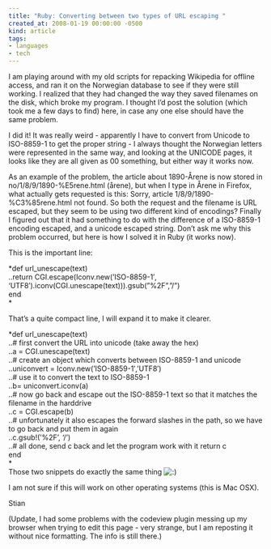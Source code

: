 ```yaml
---
title: "Ruby: Converting between two types of URL escaping "
created_at: 2008-01-19 00:00:00 -0500
kind: article
tags:
- languages
- tech
---
```


I am playing around with my old scripts for repacking Wikipedia for
offline access, and ran it on the Norwegian database to see if they were
still working. I realized that they had changed the way they saved
filenames on the disk, which broke my program. I thought I’d post the
solution (which took me a few days to find) here, in case any one else
should have the same problem.

I did it! It was really weird - apparently I have to convert from
Unicode to ISO-8859-1 to get the proper string - I always thought the
Norwegian letters were represented in the same way, and looking at the
UNICODE pages, it looks like they are all given as 00 something, but
either way it works now.

As an example of the problem, the article about 1890-Årene is now stored
in no/1/8/9/1890-%E5rene.html (årene), but when I type in Årene in
Firefox, what actually gets requested is this: Sorry, article
1/8/9/1890-%C3%85rene.html not found. So both the request and the
filename is URL escaped, but they seem to be using two different kind of
encodings? Finally I figured out that it had something to do with the
difference of a ISO-8859-1 encoding escaped, and a unicode escaped
string. Don’t ask me why this problem occurred, but here is how I solved
it in Ruby (it works now).

This is the important line:

*def url\_unescape(text)\
 ..return CGI.escape(Iconv.new(’ISO-8859-1′,
‘UTF8′).iconv(CGI.unescape(text))).gsub(”%2F”,”/”)\
 end\
*

That’s a quite compact line, I will expand it to make it clearer.

*def url\_unescape(text)\
 ..\# first convert the URL into unicode (take away the hex)\
 ..a = CGI.unescape(text)\
 ..\# create an object which converts between ISO-8859-1 and unicode\
 ..uniconvert = Iconv.new(’ISO-8859-1′,’UTF8′)\
 ..\# use it to convert the text to ISO-8859-1\
 ..b= uniconvert.iconv(a)\
 ..\# now go back and escape out the ISO-8859-1 text so that it matches
the filename in the harddrive\
 ..c = CGI.escape(b)\
 ..\# unfortunately it also escapes the forward slashes in the path, so
we have to go back and put them in again\
 ..c.gsub!(’%2F’, ‘/’)\
 ..\# all done, send c back and let the program work with it return c\
 end\
*\
 Those two snippets do exactly the same thing
![:)](http://reganmian.net/blog/wp-includes/images/smilies/icon_smile.gif)

I am not sure if this will work on other operating systems (this is Mac
OSX).

Stian

(Update, I had some problems with the codeview plugin messing up my
browser when trying to edit this page - very strange, but I am reposting
it without nice formatting. The info is still there.)
